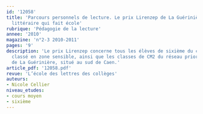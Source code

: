 ```yaml
---
id: '12058'
title: 'Parcours personnels de lecture. Le prix Lirenzep de La Guérinière, un prix
  littéraire qui fait école'
rubrique: 'Pédagogie de la lecture'
annee: '2010'
magazine: 'n°2-3 2010-2011'
pages: '9'
description: 'Le prix Lirenzep concerne tous les élèves de sixième du collège Guillaume-de-Normandie,
  classé en zone sensible, ainsi que les classes de CM2 du réseau prioritaire du quartier
  de La Guérinière, situé au sud de Caen.'
article_pdf: '12058.pdf'
revue: 'L’école des lettres des collèges'
auteurs:
- Nicole Cellier
niveau_etudes:
- cours moyen
- sixième
---
```

